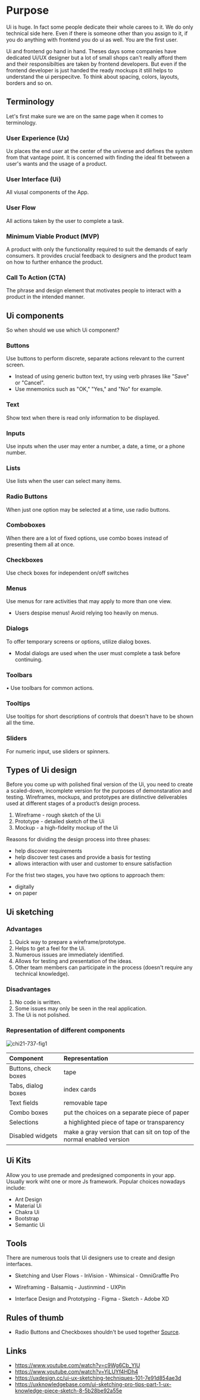 # Purpose
Ui is huge. In fact some people dedicate their whole carees to it. We do only technical side here.
Even if there is someone other than you assign to it, if you do anything with frontend you do ui as well. You are the first user.

Ui and frontend go hand in hand. Theses days some companies have dedicated Ui/UX designer but a lot of small shops can't really afford them and their responsibilties are taken by frontend developers. But even if the frontend developer is just handed the ready mockups it still helps to understand the ui perspecitve. To think about spacing, colors, layouts, borders and so on.

## Terminology

Let's first make sure we are on the same page when it comes to terminology.

### User Experience (Ux)
Ux places the end user at the center of the universe and defines the system from that vantage point. It is concerned with finding the ideal fit between a user's wants and the usage of a product. 

### User Interface (Ui)
All viusal components of the App.

### User Flow
All actions taken by the user to complete a task. 

### Minimum Viable Product (MVP)
A product with only the functionality required to suit the demands of early consumers. It provides crucial feedback to designers and the product team on how to further enhance the product. 

### Call To Action (CTA)
The phrase and design element that motivates people to interact with a product in the intended manner.

## Ui components

So when should we use which Ui component?

### Buttons
Use buttons to perform discrete, separate actions relevant to the current screen.
* Instead of using generic button text, try using verb phrases like "Save" or "Cancel".
* Use mnemonics such as "OK," "Yes," and "No" for example.

### Text
Show text when there is read only information to be displayed.

### Inputs
Use inputs when the user may enter a number, a date, a time, or a phone number.

### Lists
Use lists when the user can select many items.

### Radio Buttons
When just one option may be selected at a time, use radio buttons.

### Comboboxes
When there are a lot of fixed options, use combo boxes instead of presenting them all at once.

### Checkboxes
Use check boxes for independent on/off switches

### Menus
Use menus for rare activities that may apply to more than one view.

* Users despise menus! Avoid relying too heavily on menus.

### Dialogs
To offer temporary screens or options, utilize dialog boxes.
* Modal dialogs are used when the user must complete a task before continuing.

### Toolbars
• Use toolbars for common actions.

### Tooltips
Use tooltips for short descriptions of controls that doesn't have to be shown all the time.

### Sliders
For numeric input, use sliders or spinners.

## Types of Ui design
Before you come up with polished final version of the Ui, you need to create a scaled-down, incomplete version for the purposes of demonstaration and testing. Wireframes, mockups, and prototypes are distinctive deliverables used at different stages of a product’s design process.

1. Wireframe - rough sketch of the Ui
2. Prototype - detailed sketch of the Ui
3. Mockup - a high-fidelity mockup of the Ui

Reasons for dividing the design process into three phases:
* help discover requirements
* help discover test cases and provide a basis for testing
* allows interaction with user and customer to ensure satisfaction

For the frist two stages, you have two options to approach them:

* digitally
* on paper

## Ui sketching

###  Advantages
1. Quick way to prepare a wireframe/prototype.
2. Helps to get a feel for the Ui.
3. Numerous issues are immediately identified.
4. Allows for testing and presentation of the ideas.
5. Other team members can participate in the process (doesn't require any technical knowledge).

### Disadvantages
1. No code is written.
2. Some issues may only be seen in the real application.
3. The Ui is not polished.

### Representation of different components
![chi21-737-fig1](https://user-images.githubusercontent.com/37275728/172396551-4b8b9d01-97e1-447f-8c36-9debfa6a2ba5.jpg)

| Component | Representation |
| :--- | :--- |
| Buttons, check boxes | tape |
| Tabs, dialog boxes | index cards |
| Text fields | removable tape |
| Combo boxes | put the choices on a separate piece of paper |
| Selections | a highlighted piece of tape or transparency |
| Disabled widgets | make a gray version that can sit on top of the normal enabled version |

## Ui Kits

Allow you to use premade and predesigned components in your app. Usually work wiht one or more Js framework. Popular choices nowadays include:

* Ant Design
* Material Ui
* Chakra Ui
* Bootstrap
* Semantic Ui

## Tools

There are numerous tools that Ui designers use to create and design interfaces.

* Sketching and User Flows
        - InVision
        - Whimsical
        - OmniGraffle Pro

* Wireframing
        - Balsamiq
        - Justinmind
        - UXPin

* Interface Design and Prototyping
        - Figma
        - Sketch
        - Adobe XD

## Rules of thumb

* Radio Buttons and Checkboxes shouldn't be used together <a href="https://uxmovement.com/forms/why-radio-buttons-and-checkboxes-cant-co-exist/">Source</a>.

## Links

* https://www.youtube.com/watch?v=c9Wg6Cb_YlU
* https://www.youtube.com/watch?v=YiLUYf4HDh4
* https://uxdesign.cc/ui-ux-sketching-techniques-101-7e91d854ae3d
* https://uxknowledgebase.com/ui-sketching-pro-tips-part-1-ux-knowledge-piece-sketch-8-5b28be92a55e

